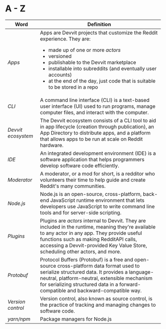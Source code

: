 # A - Z

| **Word**           | **Definition**                                                                                                                                                                                                                                                                                                                                 |
| ------------------ | ---------------------------------------------------------------------------------------------------------------------------------------------------------------------------------------------------------------------------------------------------------------------------------------------------------------------------------------------- |
| _Apps_             | Apps are Devvit projects that customize the Reddit experience. They are: <ul><li>made up of one or more _actors_</li><li>versioned</li><li>publishable to the Devvit marketplace</li><li>installable into subreddits (and eventually user accounts)</li><li>at the end of the day, just code that is suitable to be stored in a repo</li></ul> |
| _CLI_              | A command line interface (CLI) is a text-based user interface (UI) used to run programs, manage computer files, and interact with the computer.                                                                                                                                                                                                |
| _Devvit ecosystem_ | The Devvit ecosystem consists of a CLI tool to aid in app lifecycle (creation through publication), an App Directory to distribute apps, and a platform that allows apps to be run at scale on Reddit hardware.                                                                                                                                |
| _IDE_              | An integrated development environment (IDE) is a software application that helps programmers develop software code efficiently.                                                                                                                                                                                                                |
| _Moderator_        | A moderator, or a mod for short, is a redditor who volunteers their time to help guide and create Reddit's many communities.                                                                                                                                                                                                                   |
| _Node.js_          | Node.js is an open-source, cross-platform, back-end JavaScript runtime environment that lets developers use JavaScript to write command line tools and for server-side scripting.                                                                                                                                                              |
| _Plugins_          | Plugins are _actors_ internal to Devvit. They are included in the runtime, meaning they're available to any actor in any app. They provide useful functions such as making RedditAPI calls, accessing a Devvit-provided Key Value Store, scheduling other actors, and more.                                                                    |
| _Protobuf_         | Protocol Buffers (Protobuf) is a free and open-source cross-platform data format used to serialize structured data. It provides a language-neutral, platform-neutral, extensible mechanism for serializing structured data in a forward-compatible and backward-compatible way.                                                                |
| _Version control_  | Version control, also known as source control, is the practice of tracking and managing changes to software code.                                                                                                                                                                                                                              |
| _yarn/npm_         | Package managers for Node.js                                                                                                                                                                                                                                                                                                                   |
